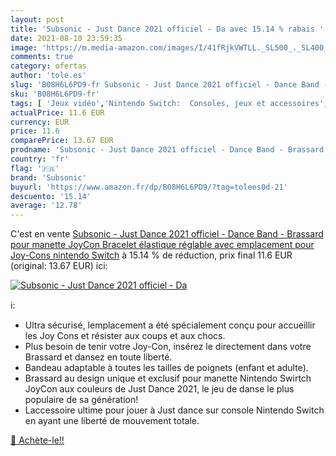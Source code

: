 ```yaml
---
layout: post
title: 'Subsonic - Just Dance 2021 officiel - Da avec 15.14 % rabais '
date: 2021-08-10 23:59:35
image: 'https://m.media-amazon.com/images/I/41fRjkVWTLL._SL500_._SL400_.jpg'
comments: true
category: ofertas
author: 'tole.es'
slug: 'B08H6L6PD9-fr Subsonic - Just Dance 2021 officiel - Dance Band -...'
sku: 'B08H6L6PD9-fr'
tags: [ 'Jeux vidéo','Nintendo Switch:  Consoles, jeux et accessoires','subsonic', ]
actualPrice: 11.6 EUR
currency: EUR
price: 11.6
comparePrice: 13.67 EUR
prodname: 'Subsonic - Just Dance 2021 officiel - Dance Band - Brassard pour manette JoyCon  Bracelet élastique réglable avec emplacement pour Joy-Cons nintendo Switch'
country: 'fr'
flag: '🇫🇷'
brand: 'Subsonic'
buyurl: 'https://www.amazon.fr/dp/B08H6L6PD9/?tag=tolees0d-21'
descuento: '15.14'
average: '12.78'
---
```


C'est en vente [Subsonic - Just Dance 2021 officiel - Dance Band - Brassard pour manette JoyCon  Bracelet élastique réglable avec emplacement pour Joy-Cons nintendo Switch](https://www.amazon.fr/dp/B08H6L6PD9/?tag=tolees0d-21)  à  15.14 % de réduction, prix final  11.6 EUR (original: 13.67 EUR) ici:

[![Subsonic - Just Dance 2021 officiel - Da](https://m.media-amazon.com/images/I/41fRjkVWTLL._SL500_._SL400_.jpg)](https://www.amazon.fr/dp/B08H6L6PD9/?tag=tolees0d-21)

ℹ️:

- Ultra sécurisé, lemplacement a été spécialement conçu pour accueillir les Joy Cons et résister aux coups et aux chocs.
- Plus besoin de tenir votre Joy-Con, insérez le directement dans votre Brassard et dansez en toute liberté.
- Bandeau adaptable à toutes les tailles de poignets (enfant et adulte).
- Brassard au design unique et exclusif pour manette Nintendo Swirtch JoyCon aux couleurs de Just Dance 2021, le jeu de danse le plus populaire de sa génération!
- Laccessoire ultime pour jouer à Just dance sur console Nintendo Switch en ayant une liberté de mouvement totale.

[🛒 Achète-le!!](https://www.amazon.fr/dp/B08H6L6PD9/?tag=tolees0d-21)
